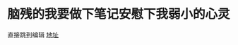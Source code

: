 # **脑残的我要做下笔记安慰下我弱小的心灵**

直接跳到编辑 [地址](https://legacy.gitbook.com/book/xushinongpinseo/layui/edit)



